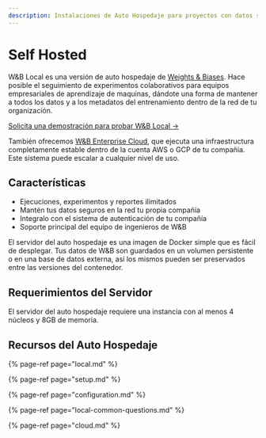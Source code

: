 ```yaml
---
description: Instalaciones de Auto Hospedaje para proyectos con datos sensibles
---
```


# Self Hosted

W&B Local es una versión de auto hospedaje de [W](https://app.wandb.ai/)[eights & Biases](https://app.wandb.ai/). Hace posible el seguimiento de experimentos colaborativos para equipos empresariales de aprendizaje de maquinas, dándote una forma de mantener a todos los datos y a los metadatos del entrenamiento dentro de la red de tu organización.

[Solicita una demostración para probar W&B Local →](https://www.wandb.com/demo)

 También ofrecemos [W&B Enterprise Cloud](https://docs.wandb.ai/self-hosted/cloud), que ejecuta una infraestructura completamente estable dentro de la cuenta AWS o GCP de tu compañía. Este sistema puede escalar a cualquier nivel de uso.

## Características

*  Ejecuciones, experimentos y reportes ilimitados
* Mantén tus datos seguros en la red tu propia compañía
* Integralo con el sistema de autenticación de tu compañía
* Soporte principal del equipo de ingenieros de W&B

El servidor del auto hospedaje es una imagen de Docker simple que es fácil de desplegar. Tus datos de W&B son guardados en un volumen persistente o en una base de datos externa, así los mismos pueden ser preservados entre las versiones del contenedor.

##  Requerimientos del Servidor

El servidor del auto hospedaje requiere una instancia con al menos 4 núcleos y 8GB de memoria.

##  Recursos del Auto Hospedaje

{% page-ref page="local.md" %}

{% page-ref page="setup.md" %}

{% page-ref page="configuration.md" %}

{% page-ref page="local-common-questions.md" %}

{% page-ref page="cloud.md" %}

